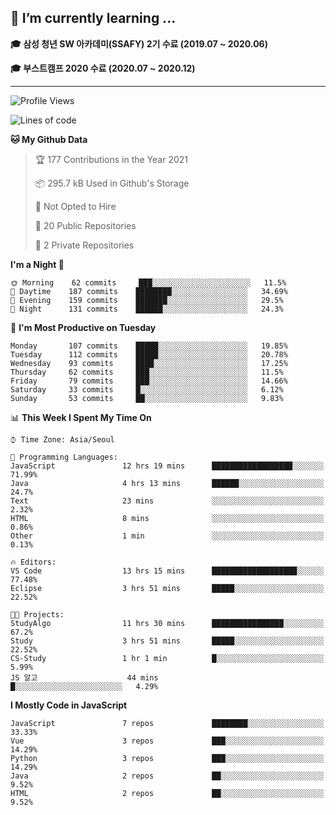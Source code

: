## 🌱 I’m currently learning ...

**🎓 삼성 청년 SW 아카데미(SSAFY) 2기 수료 (2019.07 ~ 2020.06)**

**🎓 부스트캠프 2020 수료 (2020.07 ~ 2020.12)**
 
-----

<!--START_SECTION:waka-->
![Profile Views](http://img.shields.io/badge/Profile%20Views-1-blue)

![Lines of code](https://img.shields.io/badge/From%20Hello%20World%20I%27ve%20Written-2.9%20million%20lines%20of%20code-blue)

**🐱 My Github Data** 

> 🏆 177 Contributions in the Year 2021
 > 
> 📦 295.7 kB Used in Github's Storage 
 > 
> 🚫 Not Opted to Hire
 > 
> 📜 20 Public Repositories 
 > 
> 🔑 2 Private Repositories  
 > 
**I'm a Night 🦉** 

```text
🌞 Morning    62 commits     ███░░░░░░░░░░░░░░░░░░░░░░   11.5% 
🌆 Daytime    187 commits    ████████░░░░░░░░░░░░░░░░░   34.69% 
🌃 Evening    159 commits    ███████░░░░░░░░░░░░░░░░░░   29.5% 
🌙 Night      131 commits    ██████░░░░░░░░░░░░░░░░░░░   24.3%

```
📅 **I'm Most Productive on Tuesday** 

```text
Monday       107 commits    █████░░░░░░░░░░░░░░░░░░░░   19.85% 
Tuesday      112 commits    █████░░░░░░░░░░░░░░░░░░░░   20.78% 
Wednesday    93 commits     ████░░░░░░░░░░░░░░░░░░░░░   17.25% 
Thursday     62 commits     ███░░░░░░░░░░░░░░░░░░░░░░   11.5% 
Friday       79 commits     ███░░░░░░░░░░░░░░░░░░░░░░   14.66% 
Saturday     33 commits     █░░░░░░░░░░░░░░░░░░░░░░░░   6.12% 
Sunday       53 commits     ██░░░░░░░░░░░░░░░░░░░░░░░   9.83%

```


📊 **This Week I Spent My Time On** 

```text
⌚︎ Time Zone: Asia/Seoul

💬 Programming Languages: 
JavaScript               12 hrs 19 mins      ██████████████████░░░░░░░   71.99% 
Java                     4 hrs 13 mins       ██████░░░░░░░░░░░░░░░░░░░   24.7% 
Text                     23 mins             ░░░░░░░░░░░░░░░░░░░░░░░░░   2.32% 
HTML                     8 mins              ░░░░░░░░░░░░░░░░░░░░░░░░░   0.86% 
Other                    1 min               ░░░░░░░░░░░░░░░░░░░░░░░░░   0.13%

🔥 Editors: 
VS Code                  13 hrs 15 mins      ███████████████████░░░░░░   77.48% 
Eclipse                  3 hrs 51 mins       █████░░░░░░░░░░░░░░░░░░░░   22.52%

🐱‍💻 Projects: 
StudyAlgo                11 hrs 30 mins      ████████████████░░░░░░░░░   67.2% 
Study                    3 hrs 51 mins       █████░░░░░░░░░░░░░░░░░░░░   22.52% 
CS-Study                 1 hr 1 min          █░░░░░░░░░░░░░░░░░░░░░░░░   5.99% 
JS 알고                    44 mins             █░░░░░░░░░░░░░░░░░░░░░░░░   4.29%

```

**I Mostly Code in JavaScript** 

```text
JavaScript               7 repos             ████████░░░░░░░░░░░░░░░░░   33.33% 
Vue                      3 repos             ███░░░░░░░░░░░░░░░░░░░░░░   14.29% 
Python                   3 repos             ███░░░░░░░░░░░░░░░░░░░░░░   14.29% 
Java                     2 repos             ██░░░░░░░░░░░░░░░░░░░░░░░   9.52% 
HTML                     2 repos             ██░░░░░░░░░░░░░░░░░░░░░░░   9.52%

```



<!--END_SECTION:waka-->
